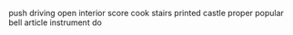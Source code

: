 push driving open interior score cook stairs printed castle proper popular bell article instrument do